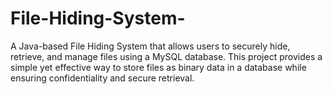 # File-Hiding-System-
A Java-based File Hiding System that allows users to securely hide, retrieve, and manage files using a MySQL database. This project provides a simple yet effective way to store files as binary data in a database while ensuring confidentiality and secure retrieval.
